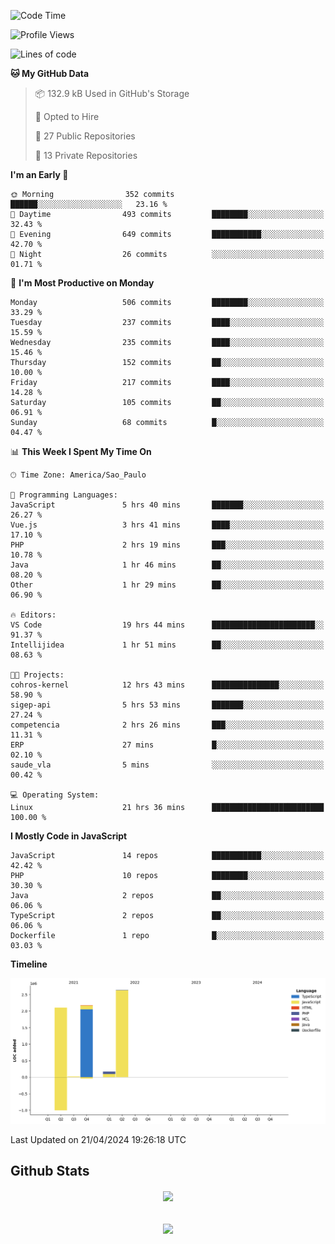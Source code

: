  
<!--START_SECTION:waka-->
![Code Time](http://img.shields.io/badge/Code%20Time-1%2C700%20hrs%204%20mins-blue)

![Profile Views](http://img.shields.io/badge/Profile%20Views-22-blue)

![Lines of code](https://img.shields.io/badge/From%20Hello%20World%20I%27ve%20Written-7.1%20million%20lines%20of%20code-blue)

**🐱 My GitHub Data** 

> 📦 132.9 kB Used in GitHub's Storage 
 > 
> 💼 Opted to Hire
 > 
> 📜 27 Public Repositories 
 > 
> 🔑 13 Private Repositories 
 > 
**I'm an Early 🐤** 

```text
🌞 Morning                352 commits         ██████░░░░░░░░░░░░░░░░░░░   23.16 % 
🌆 Daytime                493 commits         ████████░░░░░░░░░░░░░░░░░   32.43 % 
🌃 Evening                649 commits         ███████████░░░░░░░░░░░░░░   42.70 % 
🌙 Night                  26 commits          ░░░░░░░░░░░░░░░░░░░░░░░░░   01.71 % 
```
📅 **I'm Most Productive on Monday** 

```text
Monday                   506 commits         ████████░░░░░░░░░░░░░░░░░   33.29 % 
Tuesday                  237 commits         ████░░░░░░░░░░░░░░░░░░░░░   15.59 % 
Wednesday                235 commits         ████░░░░░░░░░░░░░░░░░░░░░   15.46 % 
Thursday                 152 commits         ██░░░░░░░░░░░░░░░░░░░░░░░   10.00 % 
Friday                   217 commits         ████░░░░░░░░░░░░░░░░░░░░░   14.28 % 
Saturday                 105 commits         ██░░░░░░░░░░░░░░░░░░░░░░░   06.91 % 
Sunday                   68 commits          █░░░░░░░░░░░░░░░░░░░░░░░░   04.47 % 
```


📊 **This Week I Spent My Time On** 

```text
🕑︎ Time Zone: America/Sao_Paulo

💬 Programming Languages: 
JavaScript               5 hrs 40 mins       ███████░░░░░░░░░░░░░░░░░░   26.27 % 
Vue.js                   3 hrs 41 mins       ████░░░░░░░░░░░░░░░░░░░░░   17.10 % 
PHP                      2 hrs 19 mins       ███░░░░░░░░░░░░░░░░░░░░░░   10.78 % 
Java                     1 hr 46 mins        ██░░░░░░░░░░░░░░░░░░░░░░░   08.20 % 
Other                    1 hr 29 mins        ██░░░░░░░░░░░░░░░░░░░░░░░   06.90 % 

🔥 Editors: 
VS Code                  19 hrs 44 mins      ███████████████████████░░   91.37 % 
Intellijidea             1 hr 51 mins        ██░░░░░░░░░░░░░░░░░░░░░░░   08.63 % 

🐱‍💻 Projects: 
cohros-kernel            12 hrs 43 mins      ███████████████░░░░░░░░░░   58.90 % 
sigep-api                5 hrs 53 mins       ███████░░░░░░░░░░░░░░░░░░   27.24 % 
competencia              2 hrs 26 mins       ███░░░░░░░░░░░░░░░░░░░░░░   11.31 % 
ERP                      27 mins             █░░░░░░░░░░░░░░░░░░░░░░░░   02.10 % 
saude_vla                5 mins              ░░░░░░░░░░░░░░░░░░░░░░░░░   00.42 % 

💻 Operating System: 
Linux                    21 hrs 36 mins      █████████████████████████   100.00 % 
```

**I Mostly Code in JavaScript** 

```text
JavaScript               14 repos            ███████████░░░░░░░░░░░░░░   42.42 % 
PHP                      10 repos            ████████░░░░░░░░░░░░░░░░░   30.30 % 
Java                     2 repos             ██░░░░░░░░░░░░░░░░░░░░░░░   06.06 % 
TypeScript               2 repos             ██░░░░░░░░░░░░░░░░░░░░░░░   06.06 % 
Dockerfile               1 repo              █░░░░░░░░░░░░░░░░░░░░░░░░   03.03 % 
```



**Timeline**

![Lines of Code chart](https://raw.githubusercontent.com/MaueDev/MaueDev/main/assets/bar_graph.png)


 Last Updated on 21/04/2024 19:26:18 UTC
<!--END_SECTION:waka-->

## Github Stats  
<div align="center"><img src="https://github-readme-stats.vercel.app/api/top-langs/?username=MaueDev&hide_border=true&layout=compact" align="center" /></div>  

<br/>  

<br/>  

<div align="center">
<img src="https://komarev.com/ghpvc/?username=MaueDev&&style=flat-square" align="center" />
</div>  
  
